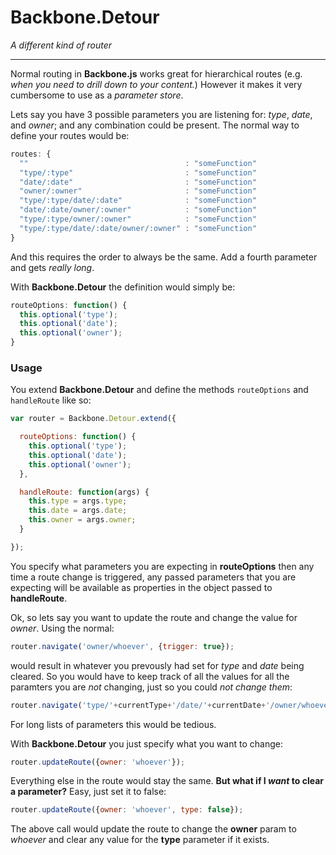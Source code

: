 # Backbone.Detour

*A different kind of router*

--------------

Normal routing in **Backbone.js** works great for hierarchical routes (e.g. *when you need to drill down to your content.*) However it makes it very cumbersome to use as a *parameter store*.

Lets say you have 3 possible parameters you are listening for: *type*, *date*, and *owner*; and any combination could be present. The normal way to define your routes would be:

```javascript
routes: {
  ""                                   : "someFunction"
  "type/:type"                         : "someFunction"
  "date/:date"                         : "someFunction"
  "owner/:owner"                       : "someFunction"
  "type/:type/date/:date"              : "someFunction"
  "date/:date/owner/:owner"            : "someFunction"
  "type/:type/owner/:owner"            : "someFunction"
  "type/:type/date/:date/owner/:owner" : "someFunction"
}
```
And this requires the order to always be the same. Add a fourth parameter and gets *really long*.

With **Backbone.Detour** the definition would simply be:

```javascript
routeOptions: function() {
  this.optional('type');
  this.optional('date');
  this.optional('owner');
}
```


### Usage

You extend **Backbone.Detour** and define the methods `routeOptions` and `handleRoute` like so:

```javascript
var router = Backbone.Detour.extend({

  routeOptions: function() {
    this.optional('type');
    this.optional('date');
    this.optional('owner');
  },

  handleRoute: function(args) {
    this.type = args.type;
    this.date = args.date;
    this.owner = args.owner;
  }

});
```
You specify what parameters you are expecting in **routeOptions** then any time a route change is triggered, any passed parameters that you are expecting will be available as properties in the object passed to **handleRoute**.

Ok, so lets say you want to update the route and change the value for *owner*. Using the normal:

```javascript
router.navigate('owner/whoever', {trigger: true});
```
would result in whatever you prevously had set for *type* and *date* being cleared. So you would have to keep track of all the values for all the paramters you are *not* changing, just so you could *not change them*:

```javascript
router.navigate('type/'+currentType+'/date/'+currentDate+'/owner/whoever', {trigger: true});
```
For long lists of parameters this would be tedious.

With **Backbone.Detour** you just specify what you want to change:

```javascript
router.updateRoute({owner: 'whoever'});
```

Everything else in the route would stay the same. **But what if I *want* to clear a parameter?** Easy, just set it to false:

```javascript
router.updateRoute({owner: 'whoever', type: false});
```

The above call would update the route to change the **owner** param to *whoever* and clear any value for the **type** parameter if it exists.